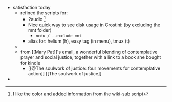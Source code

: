 - satisfaction today
	- refined the scripts for:
		- 2audio [^1]
		- Nice quick way to see disk usage in Crostini: (by excluding the mnt folder)
			- ```ncdu / --exclude mnt```
		- alias for: helium (h), easy tag (in menu), tmux (t)
	- [^1]: I like the color and added information from the wiki-sub script
	- from [[Mary Pat]]'s email, a wonderful blending of contemplative prayer and social justice, together with a link to a book she bought for kindle
		- [[@The soulwork of justice: four movements for contemplative action]] [[The soulwork of justice]]
-